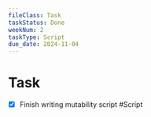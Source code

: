 ```yaml
---
fileClass: Task
taskStatus: Done
weekNum: 2
taskType: Script
due_date: 2024-11-04
---
```


# Task
- [x] Finish writing mutability script #Script 


 
